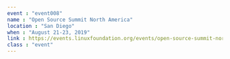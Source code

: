 ```yaml
---
event : "event008"
name : "Open Source Summit North America"
location : "San Diego"
when : "August 21-23, 2019"
link : https://events.linuxfoundation.org/events/open-source-summit-north-america-2019/
class : "event"
---
```

